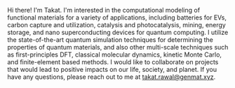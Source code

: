 Hi there!
I'm Takat. I'm interested in the computational modeling of functional materials for a variety of applications, 
including batteries for EVs, carbon capture and utilization, catalysis and photocatalysis, mining, energy storage, and nano superconducting devices for quantum computing. 
I utilize the state-of-the-art quantum simulation techniques for determining the properties of quantum materials, and also other multi-scale techniques such as first-principles DFT, classical molecular dynamics, kinetic Monte Carlo, and finite-element based methods. 
I would like to collaborate on projects that would lead to positive impacts on our life, society, and planet.
If you have any questions, please reach out to me at takat.rawal@genmat.xyz.
